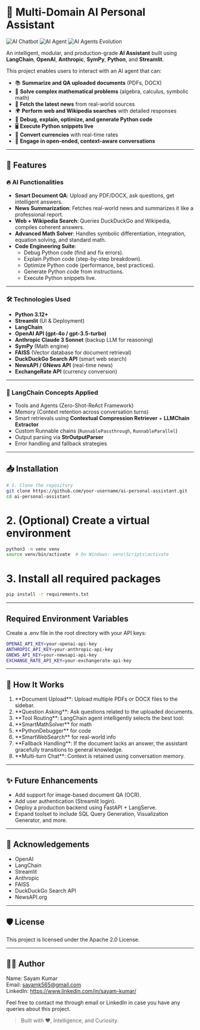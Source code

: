 # 🤖 Multi-Domain AI Personal Assistant

![AI Chatbot](https://blog.n8n.io/content/images/size/w1200/2024/06/ai-chatbots-8--1---3-.png)
![AI Agent](https://peritushub.com/wp-content/uploads/2024/06/chatbot.jpg)
![AI Agents Evolution](https://www.gupshup.io/resources/wp-content/uploads/2024/11/DZN-2052-AI-agents-blog-img-1-1024x399.jpg?x97717)

An intelligent, modular, and production-grade **AI Assistant** built using **LangChain**, **OpenAI**, **Anthropic**, **SymPy**, **Python**, and **Streamlit**.

This project enables users to interact with an AI agent that can:

- 📚 **Summarize and QA uploaded documents** (PDFs, DOCX)
- 🧠 **Solve complex mathematical problems** (algebra, calculus, symbolic math)
- 📰 **Fetch the latest news** from real-world sources
- 🌍 **Perform web and Wikipedia searches** with detailed responses
- 🐍 **Debug, explain, optimize, and generate Python code**
- 🖥️ **Execute Python snippets live**
- 💱 **Convert currencies** with real-time rates
- 💬 **Engage in open-ended, context-aware conversations**

---

## 🚀 Features

### 🔥 AI Functionalities

- **Smart Document QA**: Upload any PDF/DOCX, ask questions, get intelligent answers.
- **News Summarization**: Fetches real-world news and summarizes it like a professional report.
- **Web + Wikipedia Search**: Queries DuckDuckGo and Wikipedia, compiles coherent answers.
- **Advanced Math Solver**: Handles symbolic differentiation, integration, equation solving, and standard math.
- **Code Engineering Suite**:
  - Debug Python code (find and fix errors).
  - Explain Python code (step-by-step breakdown).
  - Optimize Python code (performance, best practices).
  - Generate Python code from instructions.
  - Execute Python snippets live.

---

### 🛠️ Technologies Used

- **Python 3.12+**
- **Streamlit** (UI & Deployment)
- **LangChain**
- **OpenAI API (gpt-4o / gpt-3.5-turbo)**
- **Anthropic Claude 3 Sonnet** (backup LLM for reasoning)
- **SymPy** (Math engine)
- **FAISS** (Vector database for document retrieval)
- **DuckDuckGo Search API** (smart web search)
- **NewsAPI / GNews API** (real-time news)
- **ExchangeRate API** (currency conversion)

---

### 🧩 LangChain Concepts Applied

- Tools and Agents (Zero-Shot-ReAct Framework)
- Memory (Context retention across conversation turns)
- Smart retrievals using **Contextual Compression Retriever** + **LLMChain Extractor**
- Custom Runnable chains (`RunnablePassthrough`, `RunnableParallel`)
- Output parsing via **StrOutputParser**
- Error handling and fallback strategies

---

## 📥 Installation

```bash
# 1. Clone the repository
git clone https://github.com/your-username/ai-personal-assistant.git
cd ai-personal-assistant
```

# 2. (Optional) Create a virtual environment

```bash
python3 -m venv venv
source venv/bin/activate  # On Windows: venv\Scripts\activate
```

# 3. Install all required packages

```bash
pip install -r requirements.txt
```

---

## Required Environment Variables

Create a .env file in the root directory with your API keys:

```bash
OPENAI_API_KEY=your-openai-api-key
ANTHROPIC_API_KEY=your-anthropic-api-key
GNEWS_API_KEY=your-newsapi-api-key
EXCHANGE_RATE_API_KEY=your-exchangerate-api-key
```

---

## 🧠 How It Works

<ol>
    <li>**Document Upload**: Upload multiple PDFs or DOCX files to the sidebar.</li>
    <li>**Question Asking**: Ask questions related to the uploaded documents.</li>
    <li>**Tool Routing**: LangChain agent intelligently selects the best tool:</li>
    <li>**SmartMathSolver** for math</li>
    <li>**PythonDebugger** for code</li>
    <li>**SmartWebSearch** for real-world info</li>
    <li>**Fallback Handling**: If the document lacks an answer, the assistant gracefully transitions to general knowledge.</li>
    <li>**Multi-turn Chat**: Context is retained using conversation memory.</li>
</ol>

---

## ✨ Future Enhancements

<ul>
    <li>Add support for image-based document QA (OCR).</li>
    <li>Add user authentication (Streamlit login).</li>
    <li>Deploy a production backend using FastAPI + LangServe.</li>
    <li>Expand toolset to include SQL Query Generation, Visualization Generator, and more.</li>
</ul>

---

## 🙌 Acknowledgements

<ul>
    <li>OpenAI</li>
    <li>LangChain</li>
    <li>Streamlit</li>
    <li>Anthropic</li>
    <li>FAISS</li>
    <li>DuckDuckGo Search API</li>  
    <li>NewsAPI.org</li>
</ul>

---

## 🛡️ License

This project is licensed under the Apache 2.0 License.

---

## 👨‍💻 Author

Name: Sayam Kumar<br>
Email: sayamk565@gmail.com<br>
LinkedIn: https://www.linkedin.com/in/sayam-kumar/

Feel free to contact me through email or LinkedIn in case you have any queries about this project.

> Built with ❤️, Intelligence, and Curiosity.




